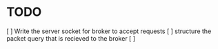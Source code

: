 # TODO 
[  ] Write the server socket for broker to accept requests
[  ] structure the packet query that is recieved to the broker 
[  ] 
